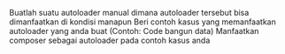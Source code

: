 Buatlah suatu autoloader manual dimana autoloader tersebut bisa dimanfaatkan di kondisi manapun
Beri contoh kasus yang memanfaatkan autoloader yang anda buat (Contoh: Code bangun data)
Manfaatkan composer sebagai autoloader pada contoh kasus anda
